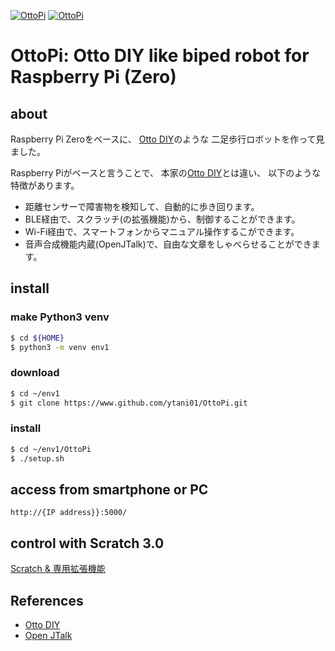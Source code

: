 [![OttoPi](https://img.youtube.com/vi/jVhbuxwXMSc/0.jpg)](doc/TimeLine.mp4)
[![OttoPi](https://img.youtube.com/vi/jVhbuxwXMSc/0.jpg)](https://www.youtube.com/watch?v=jVhbuxwXMSc)

# OttoPi: Otto DIY like biped robot for Raspberry Pi (Zero)

## about

Raspberry Pi Zeroをベースに、
[Otto DIY](https://www.ottodiy.com/)のような
二足歩行ロボットを作って見ました。

Raspberry Piがベースと言うことで、
本家の[Otto DIY](https://www.ottodiy.com/)とは違い、
以下のような特徴があります。

* 距離センサーで障害物を検知して、自動的に歩き回ります。
* BLE経由で、スクラッチ(の拡張機能)から、制御することができます。
* Wi-Fi経由で、スマートフォンからマニュアル操作するこができます。
* 音声合成機能内蔵(OpenJTalk)で、自由な文章をしゃべらせることができます。


## install

### make Python3 venv

```bash
$ cd ${HOME}
$ python3 -m venv env1
```


### download

```bash
$ cd ~/env1
$ git clone https://www.github.com/ytani01/OttoPi.git
```


### install 

```bash
$ cd ~/env1/OttoPi
$ ./setup.sh
```


## access from smartphone or PC

``http://{IP address}}:5000/``


## control with Scratch 3.0

[Scratch & 専用拡張機能](https://ytani01.github.io/scratch-gui/)


## References

* [Otto DIY](https://www.ottodiy.com/)
* [Open JTalk](http://open-jtalk.sp.nitech.ac.jp/)
